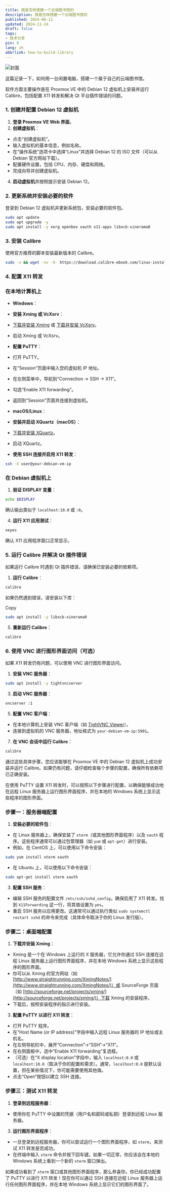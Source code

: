 ```yaml
---
title: 我是怎样搭建一个云端图书馆的
description: 我是怎样搭建一个云端图书馆的
published: 2024-06-11
updated: 2024-11-24
draft: false 
tags:
- 技术分享
pin: 0
lang: zh
abbrlink: how-to-build-library
---
```


![封面](./_images/我是怎样搭建一个云端图书馆的-1754580900976.webp)

这篇记录一下，如何用一台闲置电脑，搭建一个属于自己的云端图书馆。

软件方面主要操作是在 Proxmox VE 中的 Debian 12 虚拟机上安装并运行 Calibre，包括配置 X11 转发和解决 Qt 平台插件错误的问题。

### 1. 创建并配置 Debian 12 虚拟机

1. **登录 Proxmox VE Web 界面**。
2. **创建虚拟机**：

- 点击“创建虚拟机”。
- 输入虚拟机的基本信息，例如名称。
- 在“操作系统”选项卡中选择“Linux”并选择 Debian 12 的 ISO 文件（可以从 Debian 官方网站下载）。
- 配置硬件设置，包括 CPU、内存、硬盘和网络。
- 完成向导并创建虚拟机。

4. **启动虚拟机**并按照提示安装 Debian 12。

### 2. 更新系统并安装必要的软件

登录到 Debian 12 虚拟机并更新系统包，安装必要的软件包。

```bash
sudo apt update
sudo apt upgrade -y
sudo apt install -y xorg openbox xauth x11-apps libxcb-xinerama0
```

### 3. 安装 Calibre

使用官方推荐的脚本安装最新版本的 Calibre。

```bash
sudo -v && wget -nv -O- https://download.calibre-ebook.com/linux-installer.sh | sudo sh /dev/stdin
```

### 4. 配置 X11 转发

### 在本地计算机上

- **Windows**：

- **安装 Xming 或 VcXsrv**：

- [下载并安装 Xming](https://sourceforge.net/projects/xming/) 或 [下载并安装 VcXsrv](https://sourceforge.net/projects/vcxsrv/)。
- 启动 Xming 或 VcXsrv。

- **配置 PuTTY**：

- 打开 PuTTY。
- 在“Session”页面中输入您的虚拟机 IP 地址。
- 在左侧菜单中，导航到“Connection -> SSH -> X11”。
- 勾选“Enable X11 forwarding”。
- 返回到“Session”页面并连接到虚拟机。

- **macOS/Linux**：

- **安装并启动 XQuartz（macOS）**：

- [下载并安装 XQuartz](https://www.xquartz.org/)。
- 启动 XQuartz。

- **使用 SSH 连接并启用 X11 转发**：

```bash
ssh -X user@your-debian-vm-ip
```

### 在 Debian 虚拟机上

1. **验证 DISPLAY 变量**：

```bash
echo $DISPLAY
```

确认输出类似于 `localhost:10.0` 或 `:0`。

4. **运行 X11 应用测试**：

```bash
xeyes
```

确认 X11 应用程序窗口正常显示。

### 5. 运行 Calibre 并解决 Qt 插件错误

如果运行 Calibre 时遇到 Qt 插件错误，请确保已安装必要的依赖项。

1. **运行 Calibre**：

```bash
calibre
```

如果仍然遇到错误，请安装以下库：

Copy

```bash
sudo apt install -y libxcb-xinerama0
```

5. **重新运行 Calibre**：

```bash
calibre
```

### 6. 使用 VNC 进行图形界面访问（可选）

如果 X11 转发仍有问题，可以使用 VNC 进行图形界面访问。

1. **安装 VNC 服务器**：

```bash
sudo apt install -y tightvncserver
```

3. **启动 VNC 服务器**：

```bash
vncserver :1
```

5. **配置 VNC 客户端**：

- 在本地计算机上安装 VNC 客户端（如 [TightVNC Viewer](https://www.tightvnc.com/download.php)）。
- 连接到虚拟机的 VNC 服务器，地址格式为 `your-debian-vm-ip:5901`。

7. **在 VNC 会话中运行 Calibre**：

```bash
calibre
```

通过这些具体步骤，您应该能够在 Proxmox VE 中的 Debian 12 虚拟机上成功安装并运行 Calibre。如果仍有问题，请仔细检查每个步骤的配置，确保所有依赖项已正确安装。

在使用 PuTTY 设置 X11 转发时，可以按照以下步骤进行配置，以确保能够成功地在远程 Linux 服务器上运行图形界面程序，并在本地的 Windows 系统上显示这些程序的图形界面。

### 步骤一：服务器端配置

1. **安装必要的软件包**：

- 在 Linux 服务器上，确保安装了 `xterm`（或其他图形界面程序）以及 `xauth` 程序。这些程序通常可以通过包管理器（如 `yum` 或 `apt-get`）进行安装。
- 例如，在 CentOS 上，可以使用以下命令安装：

```bash
sudo yum install xterm xauth
```

- 在 Ubuntu 上，可以使用以下命令安装：

```bash
sudo apt-get install xterm xauth
```

3. **配置 SSH 服务**：

- 编辑 SSH 服务的配置文件 `/etc/ssh/sshd_config`，确保启用了 X11 转发。找到 `X11Forwarding` 这一行，将其值设置为 `yes`。
- 重启 SSH 服务以应用更改。这通常可以通过执行类似 `sudo systemctl restart sshd` 的命令来完成（具体命令取决于你的 Linux 发行版）。

### 步骤二：桌面端配置

1. **下载并安装 Xming**：

- Xming 是一个在 Windows 上运行的 X 服务器，它允许你通过 SSH 连接在远程 Linux 服务器上运行图形界面程序，并在本地 Windows 系统上显示这些程序的图形界面。
- 你可以从 Xming 的官方网站（如 [http://www.straightrunning.com/XmingNotes/](http://www.straightrunning.com/XmingNotes/)）或 SourceForge 页面（如 [http://sourceforge.net/projects/xming/](http://sourceforge.net/projects/xming/)）下载 Xming 的安装程序。
- 下载后，按照安装程序的指示进行安装。

3. **配置 PuTTY 以进行 X11 转发**：

- 打开 PuTTY 程序。
- 在“Host Name (or IP address)”字段中输入远程 Linux 服务器的 IP 地址或主机名。
- 在左侧导航栏中，展开“Connection”->“SSH”->“X11”。
- 在右侧面板中，选中“Enable X11 forwarding”复选框。
- （可选）在“X display location”字段中，输入 `localhost:0.0` 或 `localhost:10.0`（取决于你的配置和需求）。通常，`localhost:0.0` 是默认设置，但在某些情况下，你可能需要使用其他值。
- 点击“Open”按钮以建立 SSH 连接。

### 步骤三：测试 X11 转发

1. **登录到远程服务器**：

- 使用你在 PuTTY 中设置的凭据（用户名和密码或私钥）登录到远程 Linux 服务器。

3. **运行图形界面程序**：

- 一旦登录到远程服务器，你可以尝试运行一个图形界面程序，如 `xterm`，来测试 X11 转发是否成功。
- 在终端中输入 `xterm` 命令并按下回车键。如果一切正常，你应该会在本地的 Windows 系统上看到一个新的 `xterm` 窗口弹出。

如果成功看到了 `xterm` 窗口或其他图形界面程序，那么恭喜你，你已经成功配置了 PuTTY 以进行 X11 转发！现在你可以通过 SSH 连接在远程 Linux 服务器上运行任何图形界面程序，并在本地 Windows 系统上显示它们的图形界面了。